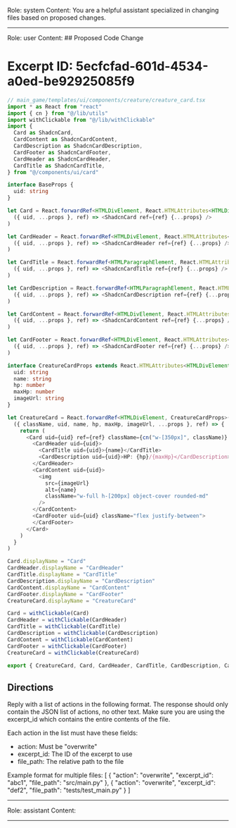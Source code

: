 Role: system
Content: You are a helpful assistant specialized in changing files based on proposed changes.
__________________
Role: user
Content: ## Proposed Code Change
# Excerpt ID: 5ecfcfad-601d-4534-a0ed-be92925085f9
```typescript
// main_game/templates/ui/components/creature/creature_card.tsx
import * as React from "react"
import { cn } from "@/lib/utils"
import withClickable from "@/lib/withClickable"
import {
  Card as ShadcnCard,
  CardContent as ShadcnCardContent,
  CardDescription as ShadcnCardDescription,
  CardFooter as ShadcnCardFooter,
  CardHeader as ShadcnCardHeader,
  CardTitle as ShadcnCardTitle,
} from "@/components/ui/card"

interface BaseProps {
  uid: string
}

let Card = React.forwardRef<HTMLDivElement, React.HTMLAttributes<HTMLDivElement> & BaseProps>(
  ({ uid, ...props }, ref) => <ShadcnCard ref={ref} {...props} />
)

let CardHeader = React.forwardRef<HTMLDivElement, React.HTMLAttributes<HTMLDivElement> & BaseProps>(
  ({ uid, ...props }, ref) => <ShadcnCardHeader ref={ref} {...props} />
)

let CardTitle = React.forwardRef<HTMLParagraphElement, React.HTMLAttributes<HTMLHeadingElement> & BaseProps>(
  ({ uid, ...props }, ref) => <ShadcnCardTitle ref={ref} {...props} />
)

let CardDescription = React.forwardRef<HTMLParagraphElement, React.HTMLAttributes<HTMLParagraphElement> & BaseProps>(
  ({ uid, ...props }, ref) => <ShadcnCardDescription ref={ref} {...props} />
)

let CardContent = React.forwardRef<HTMLDivElement, React.HTMLAttributes<HTMLDivElement> & BaseProps>(
  ({ uid, ...props }, ref) => <ShadcnCardContent ref={ref} {...props} />
)

let CardFooter = React.forwardRef<HTMLDivElement, React.HTMLAttributes<HTMLDivElement> & BaseProps>(
  ({ uid, ...props }, ref) => <ShadcnCardFooter ref={ref} {...props} />
)

interface CreatureCardProps extends React.HTMLAttributes<HTMLDivElement> {
  uid: string
  name: string
  hp: number
  maxHp: number
  imageUrl: string
}

let CreatureCard = React.forwardRef<HTMLDivElement, CreatureCardProps>(
  ({ className, uid, name, hp, maxHp, imageUrl, ...props }, ref) => {
    return (
      <Card uid={uid} ref={ref} className={cn("w-[350px]", className)} {...props}>
        <CardHeader uid={uid}>
          <CardTitle uid={uid}>{name}</CardTitle>
          <CardDescription uid={uid}>HP: {hp}/{maxHp}</CardDescription>
        </CardHeader>
        <CardContent uid={uid}>
          <img 
            src={imageUrl}
            alt={name}
            className="w-full h-[200px] object-cover rounded-md"
          />
        </CardContent>
        <CardFooter uid={uid} className="flex justify-between">
        </CardFooter>
      </Card>
    )
  }
)

Card.displayName = "Card"
CardHeader.displayName = "CardHeader"
CardTitle.displayName = "CardTitle"
CardDescription.displayName = "CardDescription"
CardContent.displayName = "CardContent"
CardFooter.displayName = "CardFooter"
CreatureCard.displayName = "CreatureCard"

Card = withClickable(Card)
CardHeader = withClickable(CardHeader)
CardTitle = withClickable(CardTitle)
CardDescription = withClickable(CardDescription)
CardContent = withClickable(CardContent)
CardFooter = withClickable(CardFooter)
CreatureCard = withClickable(CreatureCard)

export { CreatureCard, Card, CardHeader, CardTitle, CardDescription, CardContent, CardFooter }
```

## Directions
Reply with a list of actions in the following format. The response should only contain the JSON list of actions, no other text.
Make sure you are using the excerpt_id which contains the entire contents of the file.

Each action in the list must have these fields:
- action: Must be "overwrite"
- excerpt_id: The ID of the excerpt to use
- file_path: The relative path to the file

Example format for multiple files:
[
    {
        "action": "overwrite",
        "excerpt_id": "abc1",
        "file_path": "src/main.py"
    },
    {
        "action": "overwrite",
        "excerpt_id": "def2",
        "file_path": "tests/test_main.py"
    }
]
__________________
Role: assistant
Content: 
__________________
